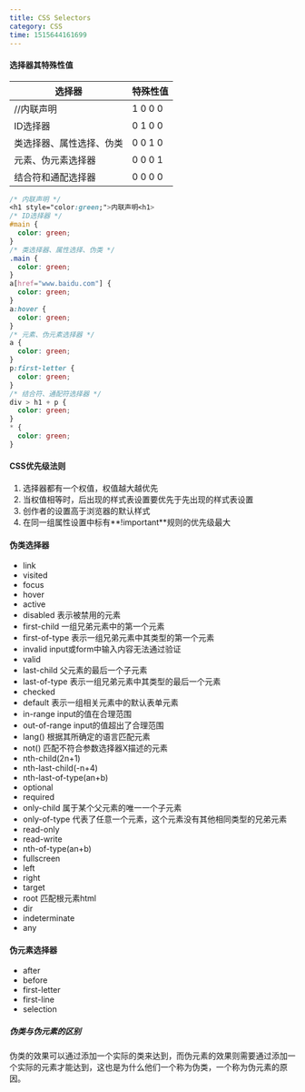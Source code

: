 ```yaml
---
title: CSS Selectors
category: CSS
time: 1515644161699
---
```

 #### 选择器其特殊性值

| 选择器          | 特殊性值    |
| ------------ | ------- |
| //内联声明       | 1 0 0 0 |
| ID选择器        | 0 1 0 0 |
| 类选择器、属性选择、伪类 | 0 0 1 0 |
| 元素、伪元素选择器    | 0 0 0 1 |
| 结合符和通配选择器    | 0 0 0 0 |

```css
/* 内联声明 */
<h1 style="color:green;">内联声明<h1>
/* ID选择器 */
#main {
  color: green;
}
/* 类选择器、属性选择、伪类 */
.main {
  color: green;
}
a[href="www.baidu.com"] {
  color: green;
}
a:hover {
  color: green;
}
/* 元素、伪元素选择器 */
a {
  color: green;
}
p:first-letter {
  color: green;
}
/* 结合符、通配符选择器 */
div > h1 + p {
  color: green;
}
* {
  color: green;
}
```



#### CSS优先级法则

1. 选择器都有一个权值，权值越大越优先
2. 当权值相等时，后出现的样式表设置要优先于先出现的样式表设置
3. 创作者的设置高于浏览器的默认样式
4. 在同一组属性设置中标有**!important**规则的优先级最大



#### 伪类选择器

+ link
+ visited
+ focus
+ hover
+ active
+ disabled 表示被禁用的元素
+ first-child 一组兄弟元素中的第一个元素
+ first-of-type 表示一组兄弟元素中其类型的第一个元素
+ invalid input或form中输入内容无法通过验证
+ valid
+ last-child 父元素的最后一个子元素
+ last-of-type 表示一组兄弟元素中其类型的最后一个元素
+ checked
+ default 表示一组相关元素中的默认表单元素
+ in-range input的值在合理范围
+ out-of-range input的值超出了合理范围
+ lang() 根据其所确定的语言匹配元素
+ not() 匹配不符合参数选择器X描述的元素
+ nth-child(2n+1)
+ nth-last-child(-n+4)
+ nth-last-of-type(an+b)
+ optional
+ required
+ only-child 属于某个父元素的唯一一个子元素
+ only-of-type 代表了任意一个元素，这个元素没有其他相同类型的兄弟元素
+ read-only
+ read-write
+ nth-of-type(an+b)
+ fullscreen
+ left
+ right
+ target
+ root 匹配根元素html
+ dir
+ indeterminate
+ any

#### 伪元素选择器

+ after
+ before
+ first-letter
+ first-line
+ selection

##### 伪类与伪元素的区别

伪类的效果可以通过添加一个实际的类来达到，而伪元素的效果则需要通过添加一个实际的元素才能达到，这也是为什么他们一个称为伪类，一个称为伪元素的原因。

